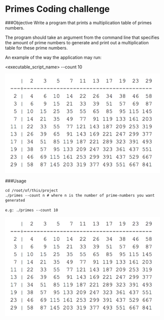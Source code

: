 # Primes Coding challenge

###Objective
Write a program that prints a multiplication table of primes numbers.

The program should take an argument from the command line that specifies the amount of prime numbers to generate and print out a multiplication table for these prime numbers.

An example of the way the application may run:

&lt;executable_script_name&gt; --­­count 10

![Multiplication Table Image](mutiplication_table.png?raw=true)

###Usage
```
cd /root/of/this/project
./primes --count n # where n is the number of prime-numbers you want generated

e.g: ./primes --count 10
```

![Multiplication Table Image](mutiplication_table.png?raw=true)
